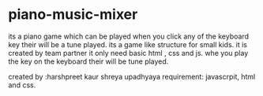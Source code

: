 # piano-music-mixer
its a piano game which can be played when you click any of the keyboard key
their will be a tune played.
its a game like structure for small kids. 
it is created by team partner it only need basic html , css and js.
whe you play the key on the keyboard their will be tune played.

created by :harshpreet kaur
shreya upadhyaya
 requirement: javascrpit, html and css.
